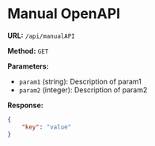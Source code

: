 # Manual OpenAPI

**URL:** `/api/manualAPI`

**Method:** `GET`

**Parameters:**
- `param1` (string): Description of param1
- `param2` (integer): Description of param2

**Response:**
```json
{
    "key": "value"
}
